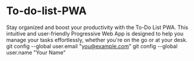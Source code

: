 # To-do-list-PWA
 Stay organized and boost your productivity with the To-Do List PWA. This intuitive and user-friendly Progressive Web App is designed to help you manage your tasks effortlessly, whether you're on the go or at your desk. git config --global user.email "you@example.com"
  git config --global user.name "Your Name"
